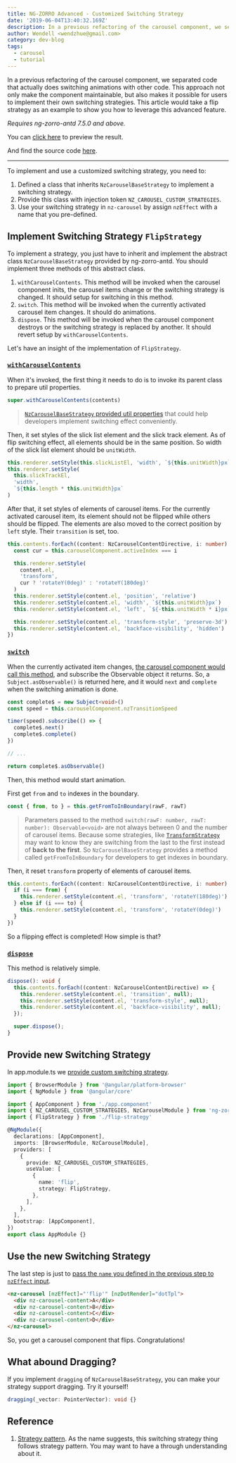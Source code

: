 ```yaml
---
title: NG-ZORRO Advanced - Customized Switching Strategy
date: '2019-06-04T13:40:32.169Z'
description: In a previous refactoring of the carousel component, we separated code that actually does switching animations with other code. This approach not only make the component maintainable, but also makes it possible for users to implement their own switching strategies. This article would take a flip strategy as an example to show you how to leverage this advanced feature.
author: Wendell <wendzhue@gmail.com>
category: dev-blog
tags:
  - carousel
  - tutorial
---
```


In a previous refactoring of the carousel component, we separated code that actually does switching animations with other code. This approach not only make the component maintainable, but also makes it possible for users to implement their own switching strategies. This article would take a flip strategy as an example to show you how to leverage this advanced feature.

_Requires ng-zorro-antd 7.5.0 and above._

You can [click here](https://flip-strategy-for-ng-zorro-antd.wendellhu.now.sh/) to preview the result.

And find the source code [here](https://github.com/wendzhue/flip-strategy-for-ng-zorro-antd).

---

To implement and use a customized switching strategy, you need to:

1. Defined a class that inherits `NzCarouselBaseStrategy` to implement a switching strategy.
2. Provide this class with injection token `NZ_CAROUSEL_CUSTOM_STRATEGIES`.
3. Use your switching strategy in `nz-carousel` by assign `nzEffect` with a name that you pre-defined.

## Implement Switching Strategy `FlipStrategy`

To implement a strategy, you just have to inherit and implement the abstract class `NzCarouselBaseStrategy` provided by ng-zorro-antd. You should implement three methods of this abstract class.

1. `withCarouselContents`. This method will be invoked when the carousel component inits, the carousel items change or the switching strategy is changed. It should setup for switching in this method.
2. `switch`. This method will be invoked when the currently activated carousel item changes. It should do animations.
3. `dispose`. This method will be invoked when the carousel component destroys or the switching strategy is replaced by another. It should revert setup by `withCarouselContents`.

Let's have an insight of the implementation of `FlipStrategy`.

### [`withCarouselContents`](https://github.com/wendzhue/flip-strategy-for-ng-zorro-antd/blob/f2ce7856b3f350b58d637b8ffde8a52e3aeeba72/src/app/flip-strategy.ts%23L9-L52)

When it's invoked, the first thing it needs to do is to invoke its parent class to prepare util properties.

```ts
super.withCarouselContents(contents)
```

> [`NzCarouselBaseStrategy` provided util properties](https://github.com/NG-ZORRO/ng-zorro-antd/blob/d6906925187aef56b8c169bc644711d1919f1abf/components/carousel/strategies/base-strategy.ts%23L49-L59) that could help developers implement switching effect conveniently.

Then, it set styles of the slick list element and the slick track element. As of flip switching effect, all elements should be in the same position. So width of the slick list element should be `unitWidth`.

```ts
this.renderer.setStyle(this.slickListEl, 'width', `${this.unitWidth}px`)
this.renderer.setStyle(
  this.slickTrackEl,
  'width',
  `${this.length * this.unitWidth}px`
)
```

After that, it set styles of elements of carousel items. For the currently activated carousel item, its element should not be flipped while others should be flipped. The elements are also moved to the correct position by `left` style. Their `transition` is set, too.

```ts
this.contents.forEach((content: NzCarouselContentDirective, i: number) => {
  const cur = this.carouselComponent.activeIndex === i

  this.renderer.setStyle(
    content.el,
    'transform',
    cur ? 'rotateY(0deg)' : 'rotateY(180deg)'
  )
  this.renderer.setStyle(content.el, 'position', 'relative')
  this.renderer.setStyle(content.el, 'width', `${this.unitWidth}px`)
  this.renderer.setStyle(content.el, 'left', `${-this.unitWidth * i}px`)

  this.renderer.setStyle(content.el, 'transform-style', 'preserve-3d')
  this.renderer.setStyle(content.el, 'backface-visibility', 'hidden')
})
```

### [`switch`](https://github.com/wendzhue/flip-strategy-for-ng-zorro-antd/blob/f2ce7856b3f350b58d637b8ffde8a52e3aeeba72/src/app/flip-strategy.ts%23L54-L77)

When the currently activated item changes, [the carousel component would call this method](https://github.com/NG-ZORRO/ng-zorro-antd/blob/d6906925187aef56b8c169bc644711d1919f1abf/components/carousel/nz-carousel.component.ts%23L219), and subscribe the Observable object it returns. So, a `Subject.asObservable()` is returned here, and it would `next` and `complete` when the switching animation is done.

```ts
const complete$ = new Subject<void>()
const speed = this.carouselComponent.nzTransitionSpeed

timer(speed).subscribe(() => {
  complete$.next()
  complete$.complete()
})

// ...

return complete$.asObservable()
```

Then, this method would start animation.

First get `from` and `to` indexes in the boundary.

```ts
const { from, to } = this.getFromToInBoundary(rawF, rawT)
```

> Parameters passed to the method `switch(rawF: number, rawT: number): Observable<void>` are not always between 0 and the number of carousel items. Because some strategies, like [`TransformStrategy`](https://github.com/NG-ZORRO/ng-zorro-antd/blob/master/components/carousel/strategies/transform-strategy.ts) may want to know they are switching from the last to the first instead of **back to the first**. So `NzCarouselBaseStrategy` provides a method called `getFromToInBoundary` for developers to get indexes in boundary.

Then, it reset `transform` property of elements of carousel items.

```ts
this.contents.forEach((content: NzCarouselContentDirective, i: number) => {
  if (i === from) {
    this.renderer.setStyle(content.el, 'transform', 'rotateY(180deg)')
  } else if (i === to) {
    this.renderer.setStyle(content.el, 'transform', 'rotateY(0deg)')
  }
})
```

So a flipping effect is completed! How simple is that?

### [`dispose`](https://github.com/wendzhue/flip-strategy-for-ng-zorro-antd/blob/f2ce7856b3f350b58d637b8ffde8a52e3aeeba72/src/app/flip-strategy.ts%23L79-L87)

This method is relatively simple.

```ts
dispose(): void {
  this.contents.forEach((content: NzCarouselContentDirective) => {
    this.renderer.setStyle(content.el, 'transition', null);
    this.renderer.setStyle(content.el, 'transform-style', null);
    this.renderer.setStyle(content.el, 'backface-visibility', null);
  });

  super.dispose();
}
```

## Provide new Switching Strategy

In app.module.ts we [provide custom switching strategy](https://github.com/wendzhue/flip-strategy-for-ng-zorro-antd/blob/f2ce7856b3f350b58d637b8ffde8a52e3aeeba72/src/app/app.module.ts%23L13-L19).

```ts
import { BrowserModule } from '@angular/platform-browser'
import { NgModule } from '@angular/core'

import { AppComponent } from './app.component'
import { NZ_CAROUSEL_CUSTOM_STRATEGIES, NzCarouselModule } from 'ng-zorro-antd'
import { FlipStrategy } from './flip-strategy'

@NgModule({
  declarations: [AppComponent],
  imports: [BrowserModule, NzCarouselModule],
  providers: [
    {
      provide: NZ_CAROUSEL_CUSTOM_STRATEGIES,
      useValue: [
        {
          name: 'flip',
          strategy: FlipStrategy,
        },
      ],
    },
  ],
  bootstrap: [AppComponent],
})
export class AppModule {}
```

## Use the new Switching Strategy

The last step is just to [pass the `name` you defined in the previous step to `nzEffect` input](https://github.com/wendzhue/flip-strategy-for-ng-zorro-antd/blob/f2ce7856b3f350b58d637b8ffde8a52e3aeeba72/src/app/app.component.html%23L9).

```html
<nz-carousel [nzEffect]="'flip'" [nzDotRender]="dotTpl">
  <div nz-carousel-content>A</div>
  <div nz-carousel-content>B</div>
  <div nz-carousel-content>C</div>
  <div nz-carousel-content>D</div>
</nz-carousel>
```

So, you get a carousel component that flips. Congratulations!

## What abound Dragging?

If you implement `dragging` of `NzCarouselBaseStrategy`, you can make your strategy support dragging. Try it yourself!

```ts
dragging(_vector: PointerVector): void {}
```

## Reference

1. [Strategy pattern](https://en.wikipedia.org/wiki/Strategy_pattern). As the name suggests, this switching strategy thing follows strategy pattern. You may want to have a through understanding about it.
